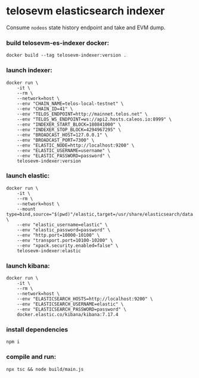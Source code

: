 # telosevm elasticsearch indexer

Consume `nodeos` state history endpoint and take and EVM dump.


### build telosevm-es-indexer docker:

    docker build --tag telosevm-indexer:version .

### launch indexer:

    docker run \
        -it \
        --rm \
        --network=host \
        --env "CHAIN_NAME=telos-local-testnet" \
        --env "CHAIN_ID=41" \
        --env "TELOS_ENDPOINT=http://mainnet.telos.net" \
        --env "TELOS_WS_ENDPOINT=ws://api2.hosts.caleos.io:8999" \
        --env "INDEXER_START_BLOCK=180841000" \
        --env "INDEXER_STOP_BLOCK=4294967295" \
        --env "BROADCAST_HOST=127.0.0.1" \
        --env "BROADCAST_PORT=7300" \
        --env "ELASTIC_NODE=http://localhost:9200" \
        --env "ELASTIC_USERNAME=username" \
        --env "ELASTIC_PASSWORD=password" \
        telosevm-indexer:version


### launch elastic:

    docker run \
        -it \
        --rm \
        --network=host \
        --mount type=bind,source="$(pwd)"/elastic,target=/usr/share/elasticsearch/data \
        --env "elastic_username=elastic" \
        --env "elastic_password=password" \
        --env "http.port=10000-10100" \
        --env "transport.port=10100-10200" \
        --env "xpack.security.enabled=false" \
        telosevm-indexer:elastic

### launch kibana:

    docker run \
        -it \
        --rm \
        --network=host \
        --env "ELASTICSEARCH_HOSTS=http://localhost:9200" \
        --env "ELASTICSEARCH_USERNAME=elastic" \
        --env "ELASTICSEARCH_PASSWORD=password" \
        docker.elastic.co/kibana/kibana:7.17.4


### install dependencies

    npm i


### compile and run:

    npx tsc && node build/main.js
